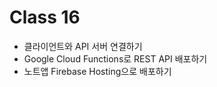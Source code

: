 # Class 16

* 클라이언트와 API 서버 연결하기
* Google Cloud Functions로 REST API 배포하기
* 노트앱 Firebase Hosting으로 배포하기
